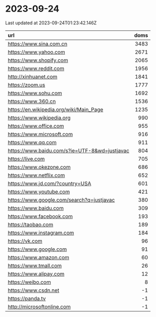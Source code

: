# 2023-09-24

<!-- BEGIN -->
Last updated at 2023-09-24T01:23:42.146Z

url | doms
:- | -:
https://www.sina.com.cn | 3483
https://www.yahoo.com | 2671
https://www.shopify.com | 2065
https://www.reddit.com | 1956
http://xinhuanet.com | 1841
https://zoom.us | 1777
https://www.sohu.com | 1692
https://www.360.cn | 1536
https://en.wikipedia.org/wiki/Main_Page | 1235
https://www.wikipedia.org | 990
https://www.office.com | 955
https://www.microsoft.com | 916
https://www.qq.com | 911
https://www.baidu.com/s?ie=UTF-8&wd=justjavac | 804
https://live.com | 705
https://www.okezone.com | 686
https://www.netflix.com | 652
https://www.jd.com/?country=USA | 601
https://www.youtube.com | 421
https://www.google.com/search?q=justjavac | 380
https://www.baidu.com | 309
https://www.facebook.com | 193
https://taobao.com | 189
https://www.instagram.com | 184
https://vk.com | 96
https://www.google.com | 91
https://www.amazon.com | 60
https://www.tmall.com | 26
https://www.alipay.com | 12
https://weibo.com | 8
https://www.csdn.net | -1
https://panda.tv | -1
http://microsoftonline.com | -1
<!-- END -->
